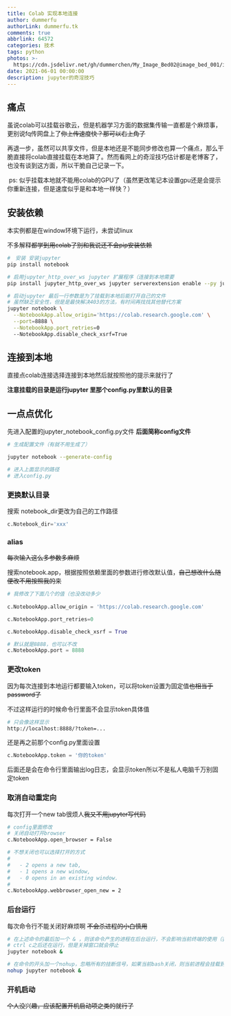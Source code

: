 ```yaml
---
title: Colab 实现本地连接
author: dummerfu
authorLink: dummerfu.tk
comments: true
abbrlink: 64572
categories: 技术
tags: python
photos: >-
  https://cdn.jsdelivr.net/gh/dummerchen/My_Image_Bed02@image_bed_001/img/20210601202753.jpg
date: 2021-06-01 00:00:00
description: jupyter的奇淫技巧
---
```




## 痛点

​	虽说colab可以挂载谷歌云，但是机器学习方面的数据集传输一直都是个麻烦事，更别说fq传网盘上了~~你上传速度快？那可以右上角了~~

​	再退一步，虽然可以共享文件，但是本地还是不能同步修改也算一个痛点，那么干脆直接将colab直接挂载在本地算了。然而看网上的奇淫技巧估计都是老博客了，也没有谈到这方面，所以干脆自己记录一下。

​	ps: 似乎挂载本地就不能用colab的GPU了（虽然更改笔记本设置gpu还是会提示你重新连接，但是速度似乎是和本地一样快？）

## 安装依赖

<div class='tip bug'>本实例都是在window环境下运行，未尝试linux</div>



不多解释~~都学到用colab了别和我说还不会pip安装依赖~~

```bash
#　安装 安装jupyter
pip install notebook

# 启用jupyter_http_over_ws jupyter 扩展程序（连接到本地需要
pip install jupyter_http_over_ws jupyter serverextension enable --py jupyter_http_over_ws

# 启动jupyter 最后一行参数是为了挂载到本地后能打开自己的文件
# 虽然缺乏安全性，但是是最快解决403的方法，有时间再找找其他替代方案
jupyter notebook \
  --NotebookApp.allow_origin='https://colab.research.google.com' \
  --port=8888 \
  --NotebookApp.port_retries=0
  --NotebookApp.disable_check_xsrf=True
```

## 连接到本地



直接点colab连接选择连接到本地然后就按照他的提示来就行了

**注意挂载的目录是运行jupyter 里那个config.py里默认的目录**

## 一点点优化

先进入配置的jupyter_notebook_config.py文件 **后面简称config文件**

```bash
# 生成配置文件（有就不用生成了）

jupyter notebook --generate-config

# 进入上面显示的路径
# 进入config.py 
```



### 更换默认目录

搜索 notebook_dir更改为自己的工作路径

```python
c.Notebook_dir='xxx'
```



### alias

~~每次输入这么多参数多麻烦~~

搜索notebook.app，根据按照依赖里面的参数进行修改默认值，~~自己想改什么随便改不用按照我的来~~

```python
# 我修改了下面几个的值（也没改动多少
	
c.NotebookApp.allow_origin = 'https://colab.research.google.com'

c.NotebookApp.port_retries=0

c.NotebookApp.disable_check_xsrf = True

# 默认就是8888，也可以不改
c.NotebookApp.port = 8888


```



### 更改token

因为每次连接到本地运行都要输入token，可以将token设置为固定值~~也相当于password了~~

不过这样运行的时候命令行里面不会显示token具体值

```bash
# 只会像这样显示
http://localhost:8888/?token=...
```



还是再之前那个config.py里面设置

```python
c.NotebookApp.token = '你的token'
```

<div class="tip warning">后面还是会在命令行里面输出log日志，会显示token所以不是私人电脑千万别固定token</div>



### 取消自动重定向

每次打开一个new tab很烦人~~我又不用jupyter写代码~~

```bash
# config里面修改
# 关闭自动打开browser
c.NotebookApp.open_browser = False

# 不想关闭也可以选择打开的方式
#  
#   - 2 opens a new tab,
#   - 1 opens a new window,
#   - 0 opens in an existing window.
#  
c.NotebookApp.webbrowser_open_new = 2
```



### 后台运行

每次命令行不能关闭好麻烦啊 ~~不会杀进程的小白慎用~~

```bash
# 在上述命令的最后加一个 & ，则该命令产生的进程在后台运行，不会影响当前终端的使用（我们在只有一个bash的环境下）。
# ctrl c之后还在运行，但是关掉窗口就会停止
jupyter notebook &

# 在命令的开头加一个nohup，忽略所有的挂断信号，如果当前bash关闭，则当前进程会挂载到init进程下，成为其子进程，这样即使退出当前bash，其8000端口也可以使用。
nohup jupyter notebook &
```



### 开机启动

~~个人没兴趣，应该配置开机启动项之类的就行了~~

